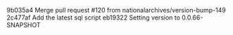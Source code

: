 9b035a4 Merge pull request #120 from nationalarchives/version-bump-149
2c477af Add the latest sql script
eb19322 Setting version to 0.0.66-SNAPSHOT
